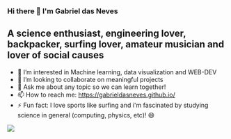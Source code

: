 ### Hi there 👋 I'm Gabriel das Neves

## A science enthusiast, engineering lover, backpacker, surfing lover, amateur musician and lover of social causes

- 🌱 I’m interested in Machine learning, data visualization and WEB-DEV 
- 👯 I’m looking to collaborate on meaningful projects 
- 💬 Ask me about any topic so we can learn together!
- 📫 How to reach me: https://gabrieldasneves.github.io/
- ⚡ Fun fact: I love sports like surfing and i'm fascinated by studying science in general (computing, physics, etc)! 😄 

![](https://media.giphy.com/media/gZBYbXHtVcYKs/giphy.gif)


